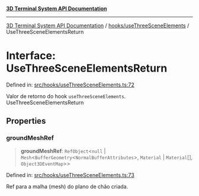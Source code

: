 [**3D Terminal System API Documentation**](../../../README.md)

***

[3D Terminal System API Documentation](../../../README.md) / [hooks/useThreeSceneElements](../README.md) / UseThreeSceneElementsReturn

# Interface: UseThreeSceneElementsReturn

Defined in: [src/hooks/useThreeSceneElements.ts:72](https://github.com/Dicommunitas/ThreeJS_Terminal_3D/blob/1e74b7c848780edcc8caac62c0023b31b5be34f5/src/hooks/useThreeSceneElements.ts#L72)

Valor de retorno do hook `useThreeSceneElements`.
 UseThreeSceneElementsReturn

## Properties

### groundMeshRef

> **groundMeshRef**: `RefObject`\<`null` \| `Mesh`\<`BufferGeometry`\<`NormalBufferAttributes`\>, `Material` \| `Material`[], `Object3DEventMap`\>\>

Defined in: [src/hooks/useThreeSceneElements.ts:73](https://github.com/Dicommunitas/ThreeJS_Terminal_3D/blob/1e74b7c848780edcc8caac62c0023b31b5be34f5/src/hooks/useThreeSceneElements.ts#L73)

Ref para a malha (mesh) do plano de chão criada.
